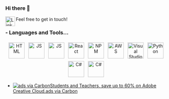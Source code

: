 ### Hi there 👋

<a href="https://www.linkedin.com/in/alvaro-raposo/">
  <img align="left" alt="Linkedin" width="30px" src="https://simpleicons.org/icons/linkedin.svg" />
</a>
Feel free to get in touch!

### - Languages and Tools...

<p align="center">
 <img src="https://simpleicons.org/icons/html5.svg" width="50" alt="HTML" style="vertical-align:top; margin:4px"/>
 <img src="https://simpleicons.org/icons/javascript.svg" width="50" alt="JS" style="vertical-align:top; margin:4px"/>
 <img src="https://simpleicons.org/icons/css3.svg" width="50" alt="JS" style="vertical-align:top; margin:4px"/>
 <img src="https://simpleicons.org/icons/react.svg" width="50" alt="React" style="vertical-align:top; margin:4px"/>
 <img src="https://simpleicons.org/icons/npm.svg" width="50" alt="NPM" style="vertical-align:top; margin:4px"/>
 <img src="https://simpleicons.org/icons/amazonaws.svg" width="50" alt="AWS" style="vertical-align:top; margin:4px"/> 
 <img src="https://simpleicons.org/icons/visualstudiocode.svg" width="50" alt="Visual Studio Code" style="vertical-align:top; margin:4px"/>
 <img src="https://simpleicons.org/icons/python.svg" width="50" alt="Python" style="vertical-align:top; margin:4px"> 
 <img src="https://simpleicons.org/icons/dot-net.svg" width="50" alt="C#" style="vertical-align:top; margin:4px">
 <img src="https://simpleicons.org/icons/csharp.svg" width="50" alt="C#" style="vertical-align:top; margin:4px">  
  <ul class="grid">
            <li class="grid-item grid-item--ad">
                <div id="carbonads"><span><span class="carbon-wrap"><a href="https://srv.carbonads.net/ads/click/x/GTND42JEC6YIP53ICYSLYKQNCTYD527NCEYDTZ3JCYYDT27MCABDEKJKC67IEKQNCVYIL2JYFTSI5KQUFT7I6K3LHEYIKK3JC6SD4KJECTNCYBZ52K?segment=placement:simpleiconsorg;" class="carbon-img" target="_blank" rel="noopener sponsored"><img src="https://cdn4.buysellads.net/uu/1/41334/1550855374-cc_light.png" alt="ads via Carbon" style="max-width: 130px;" border="0"></a><a href="https://srv.carbonads.net/ads/click/x/GTND42JEC6YIP53ICYSLYKQNCTYD527NCEYDTZ3JCYYDT27MCABDEKJKC67IEKQNCVYIL2JYFTSI5KQUFT7I6K3LHEYIKK3JC6SD4KJECTNCYBZ52K?segment=placement:simpleiconsorg;" class="carbon-text" target="_blank" rel="noopener sponsored">Students and Teachers, save up to 60% on Adobe Creative Cloud.</a></span><a href="http://carbonads.net/?utm_source=simpleiconsorg&amp;utm_medium=ad_via_link&amp;utm_campaign=in_unit&amp;utm_term=carbon" class="carbon-poweredby" target="_blank" rel="noopener sponsored">ads via Carbon</a></span></div>
            </li>
  </ul>
</p>
<!--
**alvaroraposo/alvaroraposo** is a ✨ _special_ ✨ repository because its `README.md` (this file) appears on your GitHub profile.

Here are some ideas to get you started:

- 🔭 I’m currently working on ...
- 🌱 I’m currently learning ...
- 👯 I’m looking to collaborate on ...
- 🤔 I’m looking for help with ...
- 💬 Ask me about ...
- 📫 How to reach me: ...
- 😄 Pronouns: ...
- ⚡ Fun fact: ...
-->
